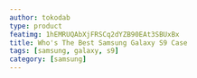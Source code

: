 ```yaml
---
author: tokodab
type: product
featimg: 1hEMRUQAbXjFRSCq2dYZB90EAt3SBUxBx
title: Who's The Best Samsung Galaxy S9 Case
tags: [samsung, galaxy, s9]
category: [samsung]
---
```

